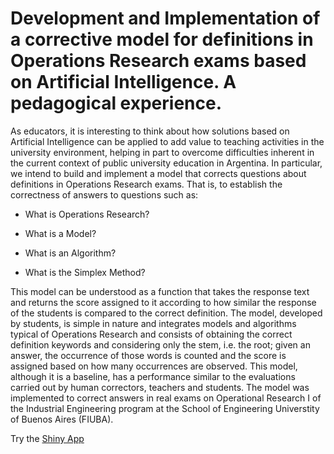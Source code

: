 # Development and Implementation of a corrective model for definitions in Operations Research exams based on Artificial Intelligence. A pedagogical experience.

As educators, it is interesting to think about how solutions based on Artificial Intelligence can be applied to add value to teaching activities in the university environment, helping in part to overcome difficulties inherent in the current context of public university education in Argentina. In particular, we intend to build and implement a model that corrects questions about definitions in Operations Research exams. That is, to establish the correctness of answers to questions such as: 

* What is Operations Research? 

* What is a Model? 

* What is an Algorithm? 

* What is the Simplex Method?

This model can be understood as a function that takes the response text and returns the score assigned to it according to how similar the response of the students is compared to the correct definition. The model, developed by students, is simple in nature and integrates models and algorithms typical of Operations Research and consists of obtaining the correct definition keywords and considering only the stem, i.e. the root; given an answer, the occurrence of those words is counted and the score is assigned based on how many occurrences are observed. This model, although it is a baseline, has a performance similar to the evaluations carried out by human correctors, teachers and students. The model was implemented to correct answers in real exams on Operational Research I of the Industrial Engineering program at the School of Engineering Universtity of Buenos Aires (FIUBA).

Try the [Shiny App](https://xavierign.shinyapps.io/BotIO/)
